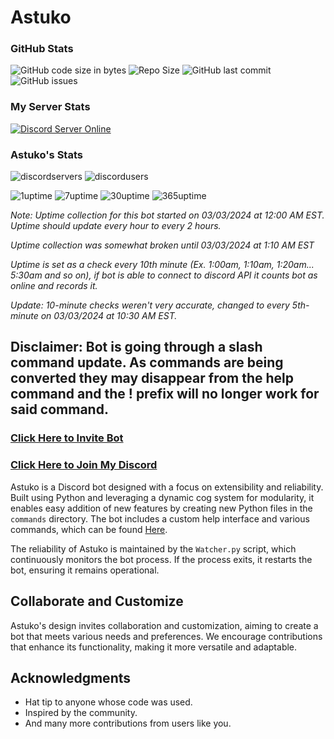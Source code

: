 # Astuko

### GitHub Stats
![GitHub code size in bytes](https://img.shields.io/github/languages/code-size/exohayvan/atsuko?style=for-the-badge)
![Repo Size](https://img.shields.io/github/repo-size/Exohayvan/atsuko?style=for-the-badge)
![GitHub last commit](https://img.shields.io/github/last-commit/exohayvan/atsuko?style=for-the-badge)
![GitHub issues](https://img.shields.io/github/issues-raw/exohayvan/atsuko?style=for-the-badge)

### My Server Stats
[![Discord Server Online](https://img.shields.io/discord/761673024004816936.svg?logo=discord&style=for-the-badge)](https://discord.gg/BYF6NTs)

### Astuko's Stats
![discordservers](https://img.shields.io/badge/Servers-39-green?style=for-the-badge)
![discordusers](https://img.shields.io/badge/Users-82213-blue?style=for-the-badge)

![1uptime](https://img.shields.io/badge/1Day_Uptime-20.49%25-blue?style=for-the-badge)
![7uptime](https://img.shields.io/badge/7Day_Uptime-2.93%25-blue?style=for-the-badge)
![30uptime](https://img.shields.io/badge/30Day_Uptime-0.68%25-blue?style=for-the-badge)
![365uptime](https://img.shields.io/badge/365Day_Uptime-0.06%25-blue?style=for-the-badge)

*Note: Uptime collection for this bot started on 03/03/2024 at 12:00 AM EST.*
*Uptime should update every hour to every 2 hours.*

*Uptime collection was somewhat broken until 03/03/2024 at 1:10 AM EST*

*Uptime is set as a check every 10th minute (Ex. 1:00am, 1:10am, 1:20am... 5:30am and so on), if bot is able to connect to discord API it counts bot as online and records it.*

*Update: 10-minute checks weren't very accurate, changed to every 5th-minute on 03/03/2024 at 10:30 AM EST.*

## Disclaimer: Bot is going through a slash command update. As commands are being converted they may disappear from the help command and the ! prefix will no longer work for said command.
### [Click Here to Invite Bot](https://discord.com/oauth2/authorize?client_id=407929486206566400&permissions=2199023255551&scope=bot)
### [Click Here to Join My Discord](https://discord.gg/BYF6NTs)

Astuko is a Discord bot designed with a focus on extensibility and reliability. Built using Python and leveraging a dynamic cog system for modularity, it enables easy addition of new features by creating new Python files in the `commands` directory. The bot includes a custom help interface and various commands, which can be found [Here](https://github.com/Exohayvan/atsuko/blob/main/commands/README.md).

The reliability of Astuko is maintained by the `Watcher.py` script, which continuously monitors the bot process. If the process exits, it restarts the bot, ensuring it remains operational.

## Collaborate and Customize

Astuko's design invites collaboration and customization, aiming to create a bot that meets various needs and preferences. We encourage contributions that enhance its functionality, making it more versatile and adaptable.

## Acknowledgments

- Hat tip to anyone whose code was used.
- Inspired by the community.
- And many more contributions from users like you.
